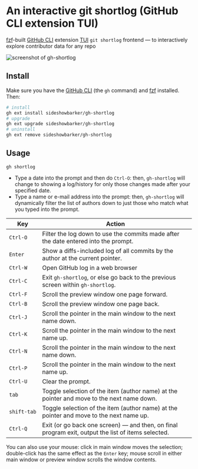 # An interactive git shortlog (GitHub CLI extension TUI)

[fzf](https://github.com/junegunn/fzf#installation)-built [GitHub CLI](https://github.com/cli/cli) extension [TUI](https://en.wikipedia.org/wiki/Text-based_user_interface) `git shortlog` frontend — to interactively explore contributor data for any repo

<img alt="screenshot of gh-shortlog" src="https://github.com/user-attachments/assets/413c5c74-d143-4bfc-b564-4d842b83123c" />

## Install

Make sure you have the [GitHub CLI](https://github.com/cli/cli#installation) (the `gh` command) and [fzf](https://github.com/junegunn/fzf#installation) installed. Then:

```sh
# install
gh ext install sideshowbarker/gh-shortlog
# upgrade
gh ext upgrade sideshowbarker/gh-shortlog
# uninstall
gh ext remove sideshowbarker/gh-shortlog
```

## Usage

```
gh shortlog
```

- Type a date into the prompt and then do `Ctrl-O`: then, `gh-shortlog` will change to showing a log/history for only those changes made after your specified date.
- Type a name or e-mail address into the prompt: then, `gh-shortlog` will dynamically filter the list of authors down to just those who match what you typed into the prompt.

| Key    | Action                                                        |
| ------ | ------------------------------------------------------------- |
| `Ctrl‑O`     | Filter the log down to use the commits made after the date entered into the prompt.|
| `Enter`      | Show a diffs-included log of all commits by the author at the current pointer. |
| `Ctrl‑W`     | Open GitHub log in a web browser |
| `Ctrl‑C`     | Exit `gh-shortlog`, or else go back to the previous screen within `gh-shortlog`. |
| `Ctrl‑F`     | Scroll the preview window one page forward. |
| `Ctrl‑B`     | Scroll the preview window one page back. |
| `Ctrl‑J`     | Scroll the pointer in the main window to the next name down. |
| `Ctrl‑K`     | Scroll the pointer in the main window to the next name up. |
| `Ctrl‑N`     | Scroll the pointer in the main window to the next name down. |
| `Ctrl‑P`     | Scroll the pointer in the main window to the next name up. |
| `Ctrl‑U`     | Clear the prompt. |
| `tab`        | Toggle selection of the item (author name) at the pointer and move to the next name down. |
| `shift‑tab`  | Toggle selection of the item (author name) at the pointer and move to the next name up. |
| `Ctrl‑Q`     | Exit (or go back one screen) — and then, on final program exit, output the list of items selected. |

You can also use your mouse: click in main window moves the selection; double-click has the same effect as the `Enter` key; mouse scroll in either main window or preview window scrolls the window contents.
